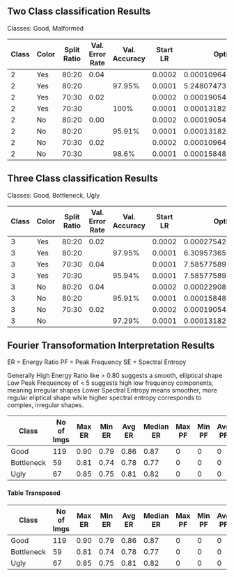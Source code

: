 ## Two Class classification Results
Classes: Good, Malformed

| Class | Color | Split Ratio | Val. Error Rate | Val. Accuracy | Start LR | Optimal LR             | Epochs |
|-------|-------|-------------|-----------------|---------------|----------|------------------------|--------|
| 2     | Yes   | 80:20       | 0.04            |               | 0.0002   | 0.00010964782268274575 | 18     |
| 2     | Yes   | 80:20       |                 | 97.95%        | 0.0001   | 5.248074739938602e-05  | 25     |
| 2     | Yes   | 70:30       | 0.02            |               | 0.0002   | 0.00019054606673307717 | 20     |
| 2     | Yes   | 70:30       |                 | 100%          | 0.0001   | 0.00013182566908653826 | 20     |
| 2     | No    | 80:20       | 0.00            |               | 0.0002   | 0.00019054606673307717 | 18     |
| 2     | No    | 80:20       |                 | 95.91%        | 0.0001   | 0.00013182566908653826 | 20     |
| 2     | No    | 70:30       | 0.02            |               | 0.0002   | 0.00010964782268274575 | 20     |
| 2     | No    | 70:30       |                 | 98.6%         | 0.0001   | 0.00015848931798245758 | 20     |



## Three Class classification Results
Classes: Good, Bottleneck, Ugly

| Class | Color | Split Ratio | Val. Error Rate | Val. Accuracy | Start LR | Optimal LR             | Epochs |
|-------|-------|-------------|-----------------|---------------|----------|------------------------|--------|
| 3     | Yes   | 80:20       | 0.02            |               | 0.0002   | 0.0002754228771664202  | 18     |
| 3     | Yes   | 80:20       |                 | 97.95%        | 0.0001   | 6.30957365501672e-05   | 25     |
| 3     | Yes   | 70:30       | 0.04            |               | 0.0001   | 7.585775892948732e-05  | 20     |
| 3     | Yes   | 70:30       |                 | 95.94%        | 0.0001   | 7.585775892948732e-05  | 20     |
| 3     | No    | 80:20       | 0.04            |               | 0.0002   | 0.0002290867705596611  | 18     |
| 3     | No    | 80:20       |                 | 95.91%        | 0.0001   | 0.00015848931798245758 | 20     |
| 3     | No    | 70:30       | 0.02            |               | 0.0002   | 0.00019054606673307717 | 20     |
| 3     | No    |             |                 | 97.29%        | 0.0001   | 0.00013182566908653826 | 25     |


## Fourier Transoformation Interpretation Results
ER = Energy Ratio
PF = Peak Frequency
SE = Spectral Entropy

Generally High Energy Ratio like > 0.80 suggests a smooth, elliptical shape
Low Peak Frequencey of < 5 suggests high low frequency components, meaning irregular shapes
Lower Spectral Entropy means smoother, more regular eliptical shape while higher spectral entropy corresponds to complex, irregular shapes.



| Class      | No of Imgs | Max ER | Min ER | Avg ER | Median ER | Max PF | Min PF | Avg PF | Median PF | Max SE | Min SE | Avg SE | Median SE |
|------------|------------|--------|--------|--------|-----------|--------|--------|--------|-----------|--------|--------|--------|-----------|
| Good       | 119        | 0.90   | 0.79   | 0.86   | 0.87      | 0      | 0      | 0      | 0         | 2.53   | 1.36   | 1.79   | 1.76      |
| Bottleneck | 59         | 0.81   | 0.74   | 0.78   | 0.77      | 0      | 0      | 0      | 0         | 2.88   | 2.22   | 2.49   | 2.49      |
| Ugly       | 67         | 0.85   | 0.75   | 0.81   | 0.82      | 0      | 0      | 0      | 0         | 2.94   | 1.85   | 2.28   | 2.23      |


#### Table Transposed
| Class      | No of Imgs | Max ER | Min ER | Avg ER | Median ER | Max PF | Min PF | Avg PF | Median PF | Max SE | Min SE | Avg SE | Median SE |
|------------|------------|--------|--------|--------|-----------|--------|--------|--------|-----------|--------|--------|--------|-----------|
| Good       | 119        | 0.90   | 0.79   | 0.86   | 0.87      | 0      | 0      | 0      | 0         | 2.53   | 1.36   | 1.79   | 1.76      |
| Bottleneck | 59         | 0.81   | 0.74   | 0.78   | 0.77      | 0      | 0      | 0      | 0         | 2.88   | 2.22   | 2.49   | 2.49      |
| Ugly       | 67         | 0.85   | 0.75   | 0.81   | 0.82      | 0      | 0      | 0      | 0         | 2.94   | 1.85   | 2.28   | 2.23      |